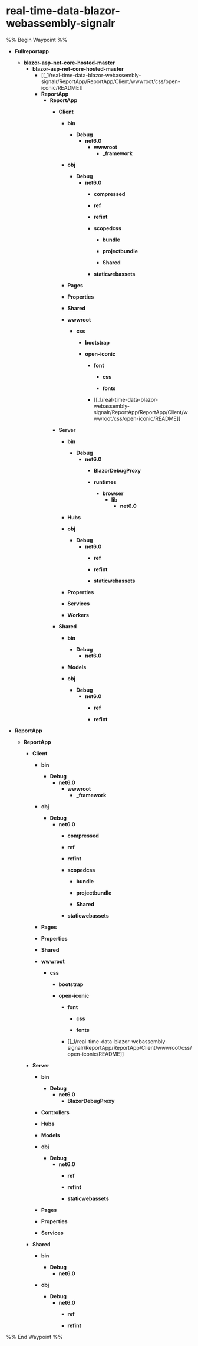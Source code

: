 # real-time-data-blazor-webassembly-signalr

%% Begin Waypoint %%
- **Fullreportapp**
	- **blazor-asp-net-core-hosted-master**
		- **blazor-asp-net-core-hosted-master**
			- [[_1/real-time-data-blazor-webassembly-signalr/ReportApp/ReportApp/Client/wwwroot/css/open-iconic/README]]
			- **ReportApp**
				- **ReportApp**
					- **Client**
						- **bin**
							- **Debug**
								- **net6.0**
									- **wwwroot**
										- **_framework**

						- **obj**
							- **Debug**
								- **net6.0**
									- **compressed**

									- **ref**

									- **refint**

									- **scopedcss**
										- **bundle**

										- **projectbundle**

										- **Shared**

									- **staticwebassets**

						- **Pages**

						- **Properties**

						- **Shared**

						- **wwwroot**
							- **css**
								- **bootstrap**

								- **open-iconic**
									- **font**
										- **css**

										- **fonts**

									- [[_1/real-time-data-blazor-webassembly-signalr/ReportApp/ReportApp/Client/wwwroot/css/open-iconic/README]]
					- **Server**
						- **bin**
							- **Debug**
								- **net6.0**
									- **BlazorDebugProxy**

									- **runtimes**
										- **browser**
											- **lib**
												- **net6.0**

						- **Hubs**

						- **obj**
							- **Debug**
								- **net6.0**
									- **ref**

									- **refint**

									- **staticwebassets**

						- **Properties**

						- **Services**

						- **Workers**

					- **Shared**
						- **bin**
							- **Debug**
								- **net6.0**

						- **Models**

						- **obj**
							- **Debug**
								- **net6.0**
									- **ref**

									- **refint**

- **ReportApp**
	- **ReportApp**
		- **Client**
			- **bin**
				- **Debug**
					- **net6.0**
						- **wwwroot**
							- **_framework**

			- **obj**
				- **Debug**
					- **net6.0**
						- **compressed**

						- **ref**

						- **refint**

						- **scopedcss**
							- **bundle**

							- **projectbundle**

							- **Shared**

						- **staticwebassets**

			- **Pages**

			- **Properties**

			- **Shared**

			- **wwwroot**
				- **css**
					- **bootstrap**

					- **open-iconic**
						- **font**
							- **css**

							- **fonts**

						- [[_1/real-time-data-blazor-webassembly-signalr/ReportApp/ReportApp/Client/wwwroot/css/open-iconic/README]]
		- **Server**
			- **bin**
				- **Debug**
					- **net6.0**
						- **BlazorDebugProxy**

			- **Controllers**

			- **Hubs**

			- **Models**

			- **obj**
				- **Debug**
					- **net6.0**
						- **ref**

						- **refint**

						- **staticwebassets**

			- **Pages**

			- **Properties**

			- **Services**

		- **Shared**
			- **bin**
				- **Debug**
					- **net6.0**

			- **obj**
				- **Debug**
					- **net6.0**
						- **ref**

						- **refint**


%% End Waypoint %%
 